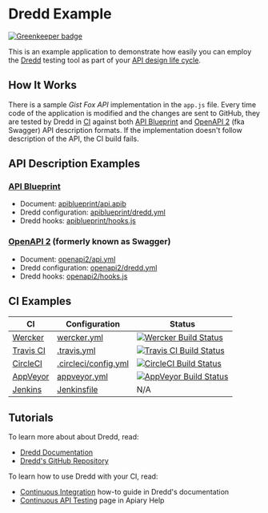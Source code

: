 # Dredd Example

[![Greenkeeper badge](https://badges.greenkeeper.io/apiaryio/dredd-example.svg)](https://greenkeeper.io/)

This is an example application to demonstrate how easily you can employ the [Dredd](https://github.com/apiaryio/dredd) testing tool as part of your [API design life cycle](https://apiary.io/how-to-build-api).

## How It Works

There is a sample _Gist Fox API_ implementation in the `app.js` file. Every time code of the application is modified and the changes are sent to GitHub, they are tested by Dredd in [CI](https://en.wikipedia.org/wiki/Continuous_integration) against both [API Blueprint][] and [OpenAPI 2][] (fka Swagger) API description formats. If the implementation doesn't follow description of the API, the CI build fails.

## API Description Examples

### [API Blueprint][]

- Document: [apiblueprint/api.apib][]
- Dredd configuration: [apiblueprint/dredd.yml][]
- Dredd hooks: [apiblueprint/hooks.js][]

### [OpenAPI 2][] (formerly known as Swagger)

- Document: [openapi2/api.yml][]
- Dredd configuration: [openapi2/dredd.yml][]
- Dredd hooks: [openapi2/hooks.js][]

## CI Examples

| CI            | Configuration            | Status                                      |
| ------------- | ------------------------ | ------------------------------------------- |
| [Wercker][]   | [wercker.yml][]          | [![Wercker Build Status][]][wercker-link]   |
| [Travis CI][] | [.travis.yml][]          | [![Travis CI Build Status][]][travis-link]  |
| [CircleCI][]  | [.circleci/config.yml][] | [![CircleCI Build Status][]][circle-link]   |
| [AppVeyor][]  | [appveyor.yml][]         | [![AppVeyor Build Status][]][appveyor-link] |
| [Jenkins][]   | [Jenkinsfile][]          | N/A                                         |

## Tutorials

To learn more about about Dredd, read:

- [Dredd Documentation](http://dredd.readthedocs.io/)
- [Dredd's GitHub Repository](https://github.com/apiaryio/dredd)

To learn how to use Dredd with your CI, read:

- [Continuous Integration](http://dredd.readthedocs.io/en/latest/how-to-guides/#continuous-integration) how-to guide in Dredd's documentation
- [Continuous API Testing](https://help.apiary.io/tools/automated-testing/testing-ci/) page in Apiary Help


[API Blueprint]: http://apiblueprint.org/
[apiblueprint/api.apib]: apiblueprint/api.apib
[apiblueprint/dredd.yml]: apiblueprint/dredd.yml
[apiblueprint/hooks.js]: apiblueprint/hooks.js

[OpenAPI 2]: https://www.openapis.org/
[openapi2/api.yml]: openapi2/api.yml
[openapi2/dredd.yml]: openapi2/dredd.yml
[openapi2/hooks.js]: openapi2/hooks.js


[Wercker]: https://www.wercker.com/
[Wercker Build Status]: https://app.wercker.com/status/8e5dbc0f8c677262bbcdbb226b7be168/s/master
[wercker-link]: https://app.wercker.com/project/byKey/8e5dbc0f8c677262bbcdbb226b7be168
[wercker.yml]: wercker.yml

[Travis CI]: https://www.travis-ci.org/
[Travis CI Build Status]: https://travis-ci.org/apiaryio/dredd-example.svg?branch=master
[travis-link]: https://travis-ci.org/apiaryio/dredd-example
[.travis.yml]: .travis.yml

[CircleCI]: https://circleci.com/
[CircleCI Build Status]: https://circleci.com/gh/apiaryio/dredd-example.svg?style=svg
[circle-link]: https://circleci.com/gh/apiaryio/dredd-example
[.circleci/config.yml]: .circleci/config.yml

[AppVeyor]: https://www.appveyor.com/
[AppVeyor Build Status]: https://ci.appveyor.com/api/projects/status/7cqqqpnrlhd2dkg1/branch/master?svg=true
[appveyor-link]: https://ci.appveyor.com/project/Apiary/dredd-example/branch/master
[appveyor.yml]: appveyor.yml

[Jenkins]: https://jenkins.io/
[Jenkinsfile]: Jenkinsfile

